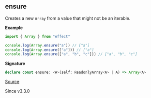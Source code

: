 ## ensure

Creates a new `Array` from a value that might not be an iterable.

**Example**

```ts
import { Array } from "effect"

console.log(Array.ensure("a")) // ["a"]
console.log(Array.ensure(["a"])) // ["a"]
console.log(Array.ensure(["a", "b", "c"])) // ["a", "b", "c"]
```

**Signature**

```ts
declare const ensure: <A>(self: ReadonlyArray<A> | A) => Array<A>
```

[Source](https://github.com/Effect-TS/effect/tree/main/packages/effect/src/Array.ts#L187)

Since v3.3.0